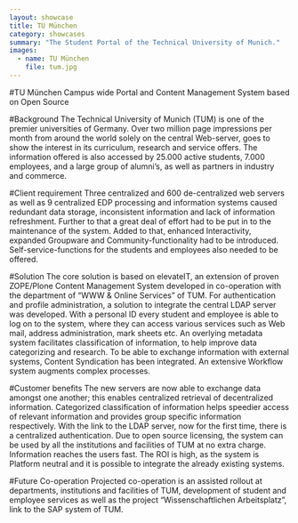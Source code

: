 ```yaml
---
layout: showcase
title: TU München
category: showcases
summary: "The Student Portal of the Technical University of Munich."
images:
  - name: TU München
    file: tum.jpg
---
```


#TU München
Campus wide Portal and Content Management System based on Open Source

#Background
The Technical University of Munich (TUM) is one of the premier universities of Germany. Over two million page impressions per month from around the world solely on the central Web-server, goes to show the interest in its curriculum, research and service offers. The information offered is also accessed by 25.000 active students, 7.000 employees, and a large group of alumni’s, as well as partners in industry and commerce.

#Client requirement
Three centralized and 600 de-centralized web servers as well as 9 centralized EDP processing and information systems caused redundant data storage, inconsistent information and lack of information refreshment. Further to that a great deal of effort had to be put in to the maintenance of the system. Added to that, enhanced Interactivity, expanded Groupware and Community-functionality had to be introduced. Self-service-functions for the students and employees also needed to be offered.

#Solution
The core solution is based on elevateIT, an extension of proven ZOPE/Plone Content Management System developed in co-operation with the department of “WWW & Online Services” of TUM. For authentication and profile administration, a solution to integrate the central LDAP server was developed. With a personal ID every student and employee is able to log on to the system, where they can access various services such as Web mail, address administration, mark sheets etc. An overlying metadata system facilitates classification of information, to help improve data categorizing and research. To be able to exchange information with external systems, Content Syndication has been integrated. An extensive Workflow system augments complex processes.

#Customer benefits
The new servers are now able to exchange data amongst one another; this enables centralized retrieval of decentralized information. Categorized classification of information helps speedier access of relevant information and provides group specific information respectively. With the link to the LDAP server, now for the first time, there is a centralized authentication. Due to open source licensing, the system can be used by all the institutions and facilities of TUM at no extra charge. Information reaches the users fast. The ROI is high, as the system is Platform neutral and it is possible to integrate the already existing systems.

#Future Co-operation
Projected co-operation is an assisted rollout at departments, institutions and facilities of TUM, development of student and employee services as well as the project “Wissenschaftlichen Arbeitsplatz”, link to the SAP system of TUM.